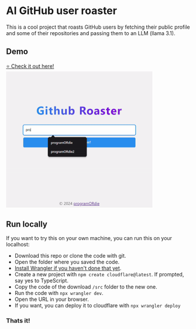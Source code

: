 # AI GitHub user roaster
This is a cool project that roasts GitHub users by fetching their public profile and some of their repositories and passing them to an LLM (llama 3.1).

## Demo
[⭐ Check it out here!](https://github-roaster.programordie.workers.dev/)
<img src="demo.gif" alt="demo" width="400px">

## Run locally
If you want to try this on your own machine, you can run this on your localhost:
 - Download this repo or clone the code with git.
 - Open the folder where you saved the code.
 - [Install Wrangler if you haven't done that yet](https://developers.cloudflare.com/workers/wrangler/install-and-update/).
 - Create a new project with ``npm create cloudflare@latest``. If prompted, say yes to TypeScript.
 - Copy the code of the download ``/src`` folder to the new one.
 - Run the code with ``npx wrangler dev``.
 - Open the URL in your browser.
 - If you want, you can deploy it to cloudflare with ``npx wrangler deploy``

### Thats it!